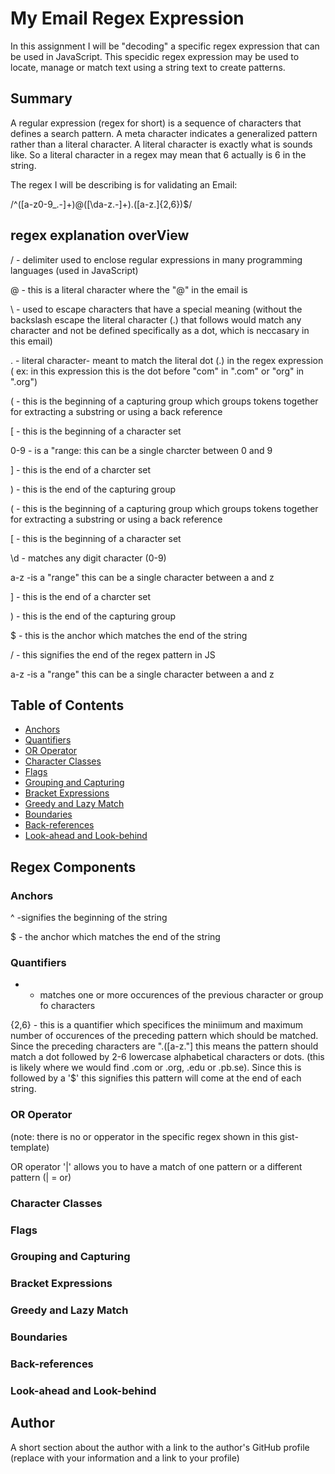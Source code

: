 # My Email Regex Expression
 
In this assignment I will be "decoding" a specific regex expression that can be used in JavaScript. This specidic regex expression may be used to locate, manage or match text using a string text to create patterns.

## Summary

A regular expression (regex for short) is a sequence of characters that defines a search pattern.
A meta character indicates a generalized pattern rather than a literal character.
A literal character is exactly what is sounds like. So a literal character in a regex may mean that 6 actually is 6 in the string.


The regex I will be describing is for validating an Email:

/^([a-z0-9_\.-]+)@([\da-z\.-]+)\.([a-z\.]{2,6})$/

## regex explanation overView

/ - delimiter used to enclose regular expressions in many programming languages (used in JavaScript)

@  - this is a literal character where the "@" in the email is

\ - used to escape characters that have a special meaning  (without the backslash escape the literal character (.) that follows would match any character and not be defined specifically as a dot, which is neccasary in this email)

. - literal character- meant to match the literal dot (.) in the regex expression ( ex: in this expression this is the dot before "com" in ".com" or "org" in ".org")

(   - this is the beginning of a capturing group which groups tokens together for extracting a substring or using a back reference

[ - this is the beginning of a character set

0-9 - is a  "range: this can be a single charcter between 0 and 9

]  - this is the end of a charcter set

) - this is the end of the capturing group

(  - this is the beginning of a capturing group which groups tokens together for extracting a substring or using a back reference

[ - this is the beginning of a character set

\d - matches any digit character (0-9)

a-z -is a "range" this can be a single character between a and z

]  - this is the end of a charcter set

) - this is the end of the capturing group

$ - this is the anchor which matches the end of the string
 
 / - this signifies the end of the regex pattern in JS


a-z -is a "range" this can be a single character between a and z
## Table of Contents

- [Anchors](#anchors)
- [Quantifiers](#quantifiers)
- [OR Operator](#or-operator)
- [Character Classes](#character-classes)
- [Flags](#flags)
- [Grouping and Capturing](#grouping-and-capturing)
- [Bracket Expressions](#bracket-expressions)
- [Greedy and Lazy Match](#greedy-and-lazy-match)
- [Boundaries](#boundaries)
- [Back-references](#back-references)
- [Look-ahead and Look-behind](#look-ahead-and-look-behind)

## Regex Components

### Anchors

^  -signifies the beginning of the string

$ - the anchor which matches the end of the string

### Quantifiers

+ - matches one or more occurences of the previous character or group fo characters

{2,6} - this is a quantifier which specifices the miniimum and maximum number of occurences of the preceding pattern which should be matched. Since the preceding characters are "\.([a-z\."] this means the pattern should match a dot followed by 2-6 lowercase alphabetical characters or dots. (this is likely where we would find .com or .org, .edu or .pb.se). Since this is followed by a '$' this signifies this pattern will come at the end of each string.

### OR Operator

(note: there is no or opperator in the specific regex shown in this gist-template)

 OR operator '|' allows you to have a match of one pattern or a different pattern (| = or)

### Character Classes

### Flags

### Grouping and Capturing

### Bracket Expressions

### Greedy and Lazy Match

### Boundaries

### Back-references

### Look-ahead and Look-behind

## Author

A short section about the author with a link to the author's GitHub profile (replace with your information and a link to your profile)
